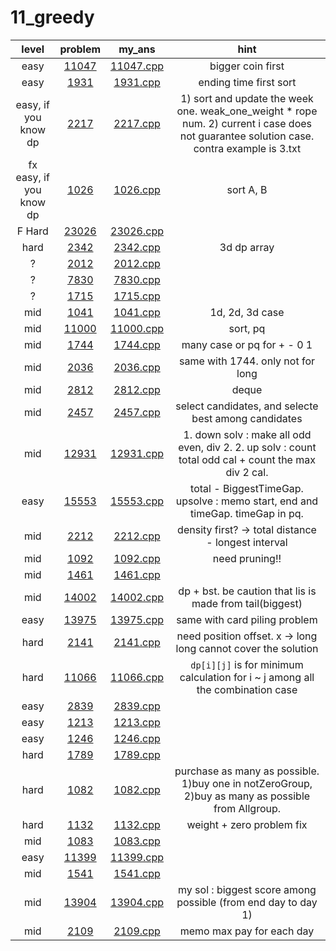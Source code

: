 # 11_greedy
| level | problem | my_ans | hint |
| :--: | :--: | :--: | :--: |
| easy | [11047](https://www.acmicpc.net/problem/11047) | [11047.cpp](./11047/11047.cpp) | bigger coin first |
| easy | [1931](https://www.acmicpc.net/problem/1931) | [1931.cpp](./1931/1931.cpp) | ending time first sort |
| easy, if you know dp | [2217](https://www.acmicpc.net/problem/2217) | [2217.cpp](./2217/2217.cpp) | 1) sort and update the week one. weak_one_weight * rope num. 2) current i case does not guarantee solution case. contra example is 3.txt |
| fx easy, if you know dp | [1026](https://www.acmicpc.net/problem/1026) | [1026.cpp](./1026/1026.cpp) | sort A, B |
| F Hard | [23026](https://www.acmicpc.net/problem/23026) | [23026.cpp](./23026/23026.cpp) |  |
| hard | [2342](https://www.acmicpc.net/problem/2342) | [2342.cpp](./2342/2342.cpp) | 3d dp array |
| ? | [2012](https://www.acmicpc.net/problem/2012) | [2012.cpp](./2012/2012.cpp) |  |
| ? | [7830](https://www.acmicpc.net/problem/7830) | [7830.cpp](./7830/7830.cpp) |  |
| ? | [1715](https://www.acmicpc.net/problem/1715) | [1715.cpp](./1715/1715.cpp) |  |
| mid | [1041](https://www.acmicpc.net/problem/1041) | [1041.cpp](./1041/1041.cpp) | 1d, 2d, 3d case |
| mid | [11000](https://www.acmicpc.net/problem/11000) | [11000.cpp](./11000/11000.cpp) | sort, pq |
| mid | [1744](https://www.acmicpc.net/problem/1744) | [1744.cpp](./1744/1744.cpp) | many case or pq for + - 0 1 |
| mid | [2036](https://www.acmicpc.net/problem/2036) | [2036.cpp](./2036/2036.cpp) | same with 1744. only not for long |
| mid | [2812](https://www.acmicpc.net/problem/2812) | [2812.cpp](./2812/2812.cpp) | deque |
| mid | [2457](https://www.acmicpc.net/problem/2457) | [2457.cpp](./2457/2457.cpp) | select candidates, and selecte best among candidates |
| mid | [12931](https://www.acmicpc.net/problem/12931) | [12931.cpp](./12931/12931.cpp) | 1. down solv : make all odd even, div 2. 2. up solv : count total odd cal + count the max div 2 cal.  |
| easy | [15553](https://www.acmicpc.net/problem/15553) | [15553.cpp](./15553/15553.cpp) | total - BiggestTimeGap. upsolve : memo start, end and timeGap. timeGap in pq. |
| mid | [2212](https://www.acmicpc.net/problem/2212) | [2212.cpp](./2212/2212.cpp) | density first? -> total distance - longest interval |
| mid | [1092](https://www.acmicpc.net/problem/1092) | [1092.cpp](./1092/1092.cpp) | need pruning!! |
| mid | [1461](https://www.acmicpc.net/problem/1461) | [1461.cpp](./1461/1461.cpp) |  |
| mid | [14002](https://www.acmicpc.net/problem/14002) | [14002.cpp](./14002/14002.cpp) | dp + bst. be caution that lis is made from tail(biggest) |
| easy | [13975](https://www.acmicpc.net/problem/13975) | [13975.cpp](./13975/13975.cpp) | same with card piling problem |
| hard | [2141](https://www.acmicpc.net/problem/2141) | [2141.cpp](./2141/2141.cpp) | need position offset. x -> long long cannot cover the solution |
| hard | [11066](https://www.acmicpc.net/problem/11066) | [11066.cpp](./11066/11066.cpp) | `dp[i][j]` is for minimum calculation for i ~ j among all the combination case  |
| easy | [2839](https://www.acmicpc.net/problem/2839) | [2839.cpp](./2839/2839.cpp) |  |
| easy | [1213](https://www.acmicpc.net/problem/1213) | [1213.cpp](./1213/1213.cpp) |  |
| easy | [1246](https://www.acmicpc.net/problem/1246) | [1246.cpp](./1246/1246.cpp) |  |
| hard | [1789](https://www.acmicpc.net/problem/1789) | [1789.cpp](./1789/1789.cpp) |  |
| hard | [1082](https://www.acmicpc.net/problem/1082) | [1082.cpp](./1082/1082.cpp) | purchase as many as possible. 1)buy one in notZeroGroup, 2)buy as many as possible from Allgroup. |
| hard | [1132](https://www.acmicpc.net/problem/1132) | [1132.cpp](./1132/1132.cpp) | weight + zero problem fix |
| mid | [1083](https://www.acmicpc.net/problem/1083) | [1083.cpp](./1083/1083.cpp) |  |
| easy | [11399](https://www.acmicpc.net/problem/11399) | [11399.cpp](./11399/11399.cpp) |  |
| mid | [1541](https://www.acmicpc.net/problem/1541) | [1541.cpp](./1541/1541.cpp) |  |
| mid | [13904](https://www.acmicpc.net/problem/13904) | [13904.cpp](./13904/13904.cpp) | my sol : biggest score among possible (from end day to day 1) |
| mid | [2109](https://www.acmicpc.net/problem/2109) | [2109.cpp](./2109/2109.cpp) | memo max pay for each day |
